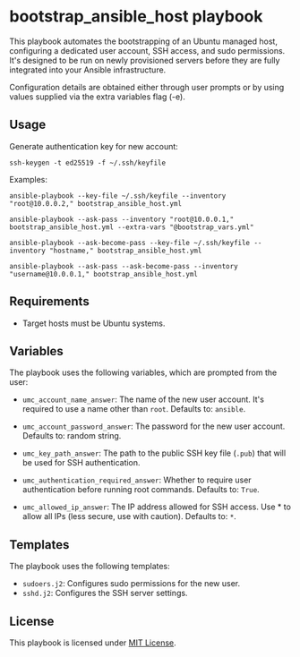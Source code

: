 # bootstrap_ansible_host playbook

This playbook automates the bootstrapping of an Ubuntu managed host, configuring a dedicated user account, SSH access, and sudo permissions. It's designed to be run on newly provisioned servers before they are fully integrated into your Ansible infrastructure.

Configuration details are obtained either through user prompts or by using values supplied via the extra variables flag (-e).

## Usage

Generate authentication key for new account:

```shell
ssh-keygen -t ed25519 -f ~/.ssh/keyfile
```

Examples:

```shell
ansible-playbook --key-file ~/.ssh/keyfile --inventory "root@10.0.0.2," bootstrap_ansible_host.yml

ansible-playbook --ask-pass --inventory "root@10.0.0.1," bootstrap_ansible_host.yml --extra-vars "@bootstrap_vars.yml"

ansible-playbook --ask-become-pass --key-file ~/.ssh/keyfile --inventory "hostname," bootstrap_ansible_host.yml

ansible-playbook --ask-pass --ask-become-pass --inventory "username@10.0.0.1," bootstrap_ansible_host.yml
```

## Requirements

- Target hosts must be Ubuntu systems.

## Variables

The playbook uses the following variables, which are prompted from the user:

- `umc_account_name_answer`: The name of the new user account. It's required to use a name other than `root`. Defaults to: `ansible`.

- `umc_account_password_answer`: The password for the new user account. Defaults to: random string.

- `umc_key_path_answer`: The path to the public SSH key file (`.pub`) that will be used for SSH authentication.

- `umc_authentication_required_answer`: Whether to require user authentication before running root commands. Defaults to: `True`.

- `umc_allowed_ip_answer`: The IP address allowed for SSH access. Use * to allow all IPs (less secure, use with caution). Defaults to: `*`.

## Templates

The playbook uses the following templates:

- `sudoers.j2`: Configures sudo permissions for the new user.
- `sshd.j2`: Configures the SSH server settings.

## License

This playbook is licensed under [MIT License](https://opensource.org/licenses/MIT).

